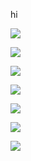 hi


<a href="https://codeclimate.com/github/Nikita-Illarionov/python-project-lvl1/maintainability"><img src="https://api.codeclimate.com/v1/badges/a99a88d28ad37a79dbf6/maintainability" /></a>

<a href="https://github.com/Nikita-Illarionov/python-project-lvl1/actions"><img src="https://github.com/Nikita-Illarionov/python-project-lvl1/workflows/lint-check/badge.svg" /></a>

<a href="https://asciinema.org/a/QQVKwHzc8am4Vm7J99RfMGLHo" target="_blank"><img src="https://asciinema.org/a/QQVKwHzc8am4Vm7J99RfMGLHo.svg" /></a>

<a href="https://asciinema.org/a/0YTb0c17JSFg5UfY0H8RBdOGt" target="_blank"><img src="https://asciinema.org/a/0YTb0c17JSFg5UfY0H8RBdOGt.svg" /></a>

<a href="https://asciinema.org/a/VYRIiXaoazxaljQkne1MOyqB9" target="_blank"><img src="https://asciinema.org/a/VYRIiXaoazxaljQkne1MOyqB9.svg" /></a>

<a href="https://asciinema.org/a/eLTs1DXSMl6aMRYckteDVo4h7" target="_blank"><img src="https://asciinema.org/a/eLTs1DXSMl6aMRYckteDVo4h7.svg" /></a>

<a href="https://asciinema.org/a/83EMHhv87e9xDyOTnuzgEo8P6" target="_blank"><img src="https://asciinema.org/a/83EMHhv87e9xDyOTnuzgEo8P6.svg" /></a>
